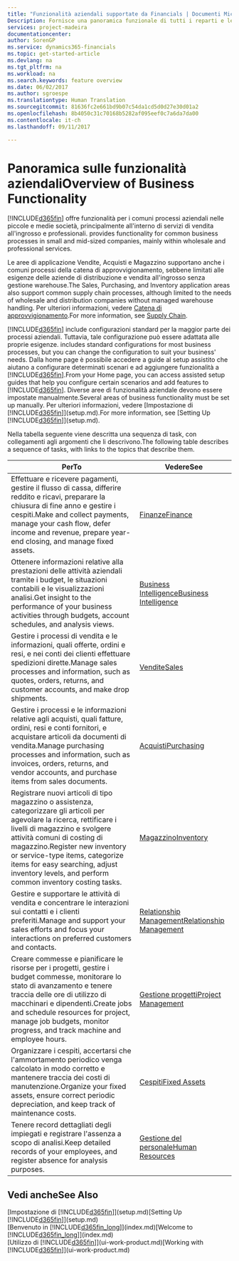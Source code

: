```yaml
---
title: "Funzionalità aziendali supportate da Financials | Documenti Microsoft"
Description: Fornisce una panoramica funzionale di tutti i reparti e le funzioni aziendali che sono supportati dalle aree di applicazione, ad esempio Finanze, Magazzino e Project Management.
services: project-madeira
documentationcenter: 
author: SorenGP
ms.service: dynamics365-financials
ms.topic: get-started-article
ms.devlang: na
ms.tgt_pltfrm: na
ms.workload: na
ms.search.keywords: feature overview
ms.date: 06/02/2017
ms.author: sgroespe
ms.translationtype: Human Translation
ms.sourcegitcommit: 81636fc2e661bd9b07c54da1cd5d0d27e30d01a2
ms.openlocfilehash: 8b4050c31c70168b5282af095eef0c7a6da7da00
ms.contentlocale: it-ch
ms.lasthandoff: 09/11/2017

---
```

# <a name="overview-of-business-functionality"></a><span data-ttu-id="55de6-103">Panoramica sulle funzionalità aziendali</span><span class="sxs-lookup"><span data-stu-id="55de6-103">Overview of Business Functionality</span></span>
[!INCLUDE[d365fin](includes/d365fin_md.md)]<span data-ttu-id="55de6-104"> offre funzionalità per i comuni processi aziendali nelle piccole e medie società, principalmente all'interno di servizi di vendita all'ingrosso e professionali.</span><span class="sxs-lookup"><span data-stu-id="55de6-104"> provides functionality for common business processes in small and mid-sized companies, mainly within wholesale and professional services.</span></span>

<span data-ttu-id="55de6-105">Le aree di applicazione Vendite, Acquisti e Magazzino supportano anche i comuni processi della catena di approvvigionamento, sebbene limitati alle esigenze delle aziende di distribuzione e vendita all'ingrosso senza gestione warehouse.</span><span class="sxs-lookup"><span data-stu-id="55de6-105">The Sales, Purchasing, and Inventory application areas also support common supply chain processes, although limited to the needs of wholesale and distribution companies without managed warehouse handling.</span></span> <span data-ttu-id="55de6-106">Per ulteriori informazioni, vedere [Catena di approvvigionamento](madeira-supply-chain.md).</span><span class="sxs-lookup"><span data-stu-id="55de6-106">For more information, see [Supply Chain](madeira-supply-chain.md).</span></span>

[!INCLUDE[d365fin](includes/d365fin_md.md)]<span data-ttu-id="55de6-107"> include configurazioni standard per la maggior parte dei processi aziendali. Tuttavia, tale configurazione può essere adattata alle proprie esigenze.</span><span class="sxs-lookup"><span data-stu-id="55de6-107"> includes standard configurations for most business processes, but you can change the configuration to suit your business' needs.</span></span> <span data-ttu-id="55de6-108">Dalla home page è possibile accedere a guide al setup assistito che aiutano a configurare determinati scenari e ad aggiungere funzionalità a [!INCLUDE[d365fin](includes/d365fin_md.md)].</span><span class="sxs-lookup"><span data-stu-id="55de6-108">From your Home page, you can access assisted setup guides that help you configure certain scenarios and add features to [!INCLUDE[d365fin](includes/d365fin_md.md)].</span></span> <span data-ttu-id="55de6-109">Diverse aree di funzionalità aziendale devono essere impostate manualmente.</span><span class="sxs-lookup"><span data-stu-id="55de6-109">Several areas of business functionality must be set up manually.</span></span> <span data-ttu-id="55de6-110">Per ulteriori informazioni, vedere [Impostazione di [!INCLUDE[d365fin](includes/d365fin_md.md)]](setup.md).</span><span class="sxs-lookup"><span data-stu-id="55de6-110">For more information, see [Setting Up [!INCLUDE[d365fin](includes/d365fin_md.md)]](setup.md).</span></span>

<span data-ttu-id="55de6-111">Nella tabella seguente viene descritta una sequenza di task, con collegamenti agli argomenti che li descrivono.</span><span class="sxs-lookup"><span data-stu-id="55de6-111">The following table describes a sequence of tasks, with links to the topics that describe them.</span></span>

| <span data-ttu-id="55de6-112">Per</span><span class="sxs-lookup"><span data-stu-id="55de6-112">To</span></span> | <span data-ttu-id="55de6-113">Vedere</span><span class="sxs-lookup"><span data-stu-id="55de6-113">See</span></span> |
| --- | --- |
| <span data-ttu-id="55de6-114">Effettuare e ricevere pagamenti, gestire il flusso di cassa, differire reddito e ricavi, preparare la chiusura di fine anno e gestire i cespiti.</span><span class="sxs-lookup"><span data-stu-id="55de6-114">Make and collect payments, manage your cash flow, defer income and revenue, prepare year-end closing, and manage fixed assets.</span></span> |[<span data-ttu-id="55de6-115">Finanze</span><span class="sxs-lookup"><span data-stu-id="55de6-115">Finance</span></span>](finance.md) |
|<span data-ttu-id="55de6-116">Ottenere informazioni relative alla prestazioni delle attività aziendali tramite i budget, le situazioni contabili e le visualizzazioni analisi.</span><span class="sxs-lookup"><span data-stu-id="55de6-116">Get insight to the performance of your business activities through budgets, account schedules, and analysis views.</span></span>|[<span data-ttu-id="55de6-117">Business Intelligence</span><span class="sxs-lookup"><span data-stu-id="55de6-117">Business Intelligence</span></span>](bi.md)|
| <span data-ttu-id="55de6-118">Gestire i processi di vendita e le informazioni, quali offerte, ordini e resi, e nei conti dei clienti effettuare spedizioni dirette.</span><span class="sxs-lookup"><span data-stu-id="55de6-118">Manage sales processes and information, such as quotes, orders, returns, and customer accounts, and make drop shipments.</span></span> |[<span data-ttu-id="55de6-119">Vendite</span><span class="sxs-lookup"><span data-stu-id="55de6-119">Sales</span></span>](sales-manage-sales.md) |
| <span data-ttu-id="55de6-120">Gestire i processi e le informazioni relative agli acquisti, quali fatture, ordini, resi e conti fornitori, e acquistare articoli da documenti di vendita.</span><span class="sxs-lookup"><span data-stu-id="55de6-120">Manage purchasing processes and information, such as invoices, orders, returns, and vendor accounts, and purchase items from sales documents.</span></span> |[<span data-ttu-id="55de6-121">Acquisti</span><span class="sxs-lookup"><span data-stu-id="55de6-121">Purchasing</span></span>](purchasing-manage-purchasing.md) |
| <span data-ttu-id="55de6-122">Registrare nuovi articoli di tipo magazzino o assistenza, categorizzare gli articoli per agevolare la ricerca, rettificare i livelli di magazzino e svolgere attività comuni di costing di magazzino.</span><span class="sxs-lookup"><span data-stu-id="55de6-122">Register new inventory or service-type items, categorize items for easy searching, adjust inventory levels, and perform common inventory costing tasks.</span></span> |[<span data-ttu-id="55de6-123">Magazzino</span><span class="sxs-lookup"><span data-stu-id="55de6-123">Inventory</span></span>](inventory-manage-inventory.md) |
| <span data-ttu-id="55de6-124">Gestire e supportare le attività di vendita e concentrare le interazioni sui contatti e i clienti preferiti.</span><span class="sxs-lookup"><span data-stu-id="55de6-124">Manage and support your sales efforts and focus your interactions on preferred customers and contacts.</span></span> |[<span data-ttu-id="55de6-125">Relationship Management</span><span class="sxs-lookup"><span data-stu-id="55de6-125">Relationship Management</span></span>](marketing-relationship-management.md) |
| <span data-ttu-id="55de6-126">Creare commesse e pianificare le risorse per i progetti, gestire i budget commesse, monitorare lo stato di avanzamento e tenere traccia delle ore di utilizzo di macchinari e dipendenti.</span><span class="sxs-lookup"><span data-stu-id="55de6-126">Create jobs and schedule resources for project, manage job budgets, monitor progress, and track machine and employee hours.</span></span> |[<span data-ttu-id="55de6-127">Gestione progetti</span><span class="sxs-lookup"><span data-stu-id="55de6-127">Project Management</span></span>](projects-manage-projects.md) |
| <span data-ttu-id="55de6-128">Organizzare i cespiti, accertarsi che l'ammortamento periodico venga calcolato in modo corretto e mantenere traccia dei costi di manutenzione.</span><span class="sxs-lookup"><span data-stu-id="55de6-128">Organize your fixed assets, ensure correct periodic depreciation, and keep track of maintenance costs.</span></span> |[<span data-ttu-id="55de6-129">Cespiti</span><span class="sxs-lookup"><span data-stu-id="55de6-129">Fixed Assets</span></span>](fa-manage.md) |
| <span data-ttu-id="55de6-130">Tenere record dettagliati degli impiegati e registrare l'assenza a scopo di analisi.</span><span class="sxs-lookup"><span data-stu-id="55de6-130">Keep detailed records of your employees, and register absence for analysis purposes.</span></span> |[<span data-ttu-id="55de6-131">Gestione del personale</span><span class="sxs-lookup"><span data-stu-id="55de6-131">Human Resources</span></span>](hr-manage-human-resources.md) |

## <a name="see-also"></a><span data-ttu-id="55de6-132">Vedi anche</span><span class="sxs-lookup"><span data-stu-id="55de6-132">See Also</span></span>
<span data-ttu-id="55de6-133">[Impostazione di [!INCLUDE[d365fin](includes/d365fin_md.md)]](setup.md)</span><span class="sxs-lookup"><span data-stu-id="55de6-133">[Setting Up [!INCLUDE[d365fin](includes/d365fin_md.md)]](setup.md)</span></span>  
<span data-ttu-id="55de6-134">[Benvenuto in [!INCLUDE[d365fin_long](includes/d365fin_long_md.md)]](index.md)</span><span class="sxs-lookup"><span data-stu-id="55de6-134">[Welcome to [!INCLUDE[d365fin_long](includes/d365fin_long_md.md)]](index.md)</span></span>  
<span data-ttu-id="55de6-135">[Utilizzo di [!INCLUDE[d365fin](includes/d365fin_md.md)]](ui-work-product.md)</span><span class="sxs-lookup"><span data-stu-id="55de6-135">[Working with [!INCLUDE[d365fin](includes/d365fin_md.md)]](ui-work-product.md)</span></span>  

